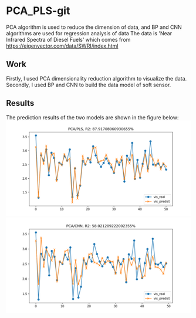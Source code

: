 # PCA_PLS-git
PCA algorithm is used to reduce the dimension of data, and BP and CNN algorithms are used for regression analysis of data
The data is 'Near Infrared Spectra of Diesel Fuels' which comes from   
https://eigenvector.com/data/SWRI/index.html  
## Work
Firstly, I used PCA dimensionality reduction algorithm to visualize the data.  
Secondly, I used BP and CNN to build the data model of soft sensor.  
## Results
The prediction results of the two models are shown in the figure below:  
![image](https://github.com/Chris-Zouchenyu/PCA_PLS-git/blob/main/PCA_PLS/PCA-BP.png)  
![image](https://github.com/Chris-Zouchenyu/PCA_PLS-git/blob/main/PCA_PLS/PCA-CNN.png)  
